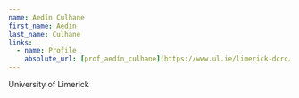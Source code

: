 ```yaml
---
name: Aedín Culhane
first_name: Aedín
last_name: Culhane
links:
  - name: Profile
    absolute_url: [prof_aedín_culhane](https://www.ul.ie/limerick-dcrc/prof-aedin-culhane)
---
```

University of Limerick
